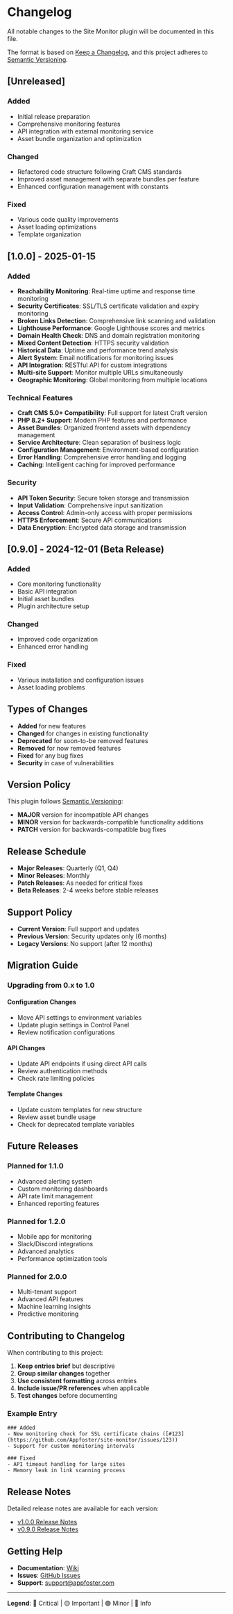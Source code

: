 # Changelog

All notable changes to the Site Monitor plugin will be documented in this file.

The format is based on [Keep a Changelog](https://keepachangelog.com/en/1.0.0/),
and this project adheres to [Semantic Versioning](https://semver.org/spec/v2.0.0.html).

## [Unreleased]

### Added
- Initial release preparation
- Comprehensive monitoring features
- API integration with external monitoring service
- Asset bundle organization and optimization

### Changed
- Refactored code structure following Craft CMS standards
- Improved asset management with separate bundles per feature
- Enhanced configuration management with constants

### Fixed
- Various code quality improvements
- Asset loading optimizations
- Template organization

## [1.0.0] - 2025-01-15

### Added
- **Reachability Monitoring**: Real-time uptime and response time monitoring
- **Security Certificates**: SSL/TLS certificate validation and expiry monitoring
- **Broken Links Detection**: Comprehensive link scanning and validation
- **Lighthouse Performance**: Google Lighthouse scores and metrics
- **Domain Health Check**: DNS and domain registration monitoring
- **Mixed Content Detection**: HTTPS security validation
- **Historical Data**: Uptime and performance trend analysis
- **Alert System**: Email notifications for monitoring issues
- **API Integration**: RESTful API for custom integrations
- **Multi-site Support**: Monitor multiple URLs simultaneously
- **Geographic Monitoring**: Global monitoring from multiple locations

### Technical Features
- **Craft CMS 5.0+ Compatibility**: Full support for latest Craft version
- **PHP 8.2+ Support**: Modern PHP features and performance
- **Asset Bundles**: Organized frontend assets with dependency management
- **Service Architecture**: Clean separation of business logic
- **Configuration Management**: Environment-based configuration
- **Error Handling**: Comprehensive error handling and logging
- **Caching**: Intelligent caching for improved performance

### Security
- **API Token Security**: Secure token storage and transmission
- **Input Validation**: Comprehensive input sanitization
- **Access Control**: Admin-only access with proper permissions
- **HTTPS Enforcement**: Secure API communications
- **Data Encryption**: Encrypted data storage and transmission

## [0.9.0] - 2024-12-01 (Beta Release)

### Added
- Core monitoring functionality
- Basic API integration
- Initial asset bundles
- Plugin architecture setup

### Changed
- Improved code organization
- Enhanced error handling

### Fixed
- Various installation and configuration issues
- Asset loading problems

## Types of Changes

- **Added** for new features
- **Changed** for changes in existing functionality
- **Deprecated** for soon-to-be removed features
- **Removed** for now removed features
- **Fixed** for any bug fixes
- **Security** in case of vulnerabilities

## Version Policy

This plugin follows [Semantic Versioning](https://semver.org/):

- **MAJOR** version for incompatible API changes
- **MINOR** version for backwards-compatible functionality additions
- **PATCH** version for backwards-compatible bug fixes

## Release Schedule

- **Major Releases**: Quarterly (Q1, Q4)
- **Minor Releases**: Monthly
- **Patch Releases**: As needed for critical fixes
- **Beta Releases**: 2-4 weeks before stable releases

## Support Policy

- **Current Version**: Full support and updates
- **Previous Version**: Security updates only (6 months)
- **Legacy Versions**: No support (after 12 months)

## Migration Guide

### Upgrading from 0.x to 1.0

#### Configuration Changes
- Move API settings to environment variables
- Update plugin settings in Control Panel
- Review notification configurations

#### API Changes
- Update API endpoints if using direct API calls
- Review authentication methods
- Check rate limiting policies

#### Template Changes
- Update custom templates for new structure
- Review asset bundle usage
- Check for deprecated template variables

## Future Releases

### Planned for 1.1.0
- Advanced alerting system
- Custom monitoring dashboards
- API rate limit management
- Enhanced reporting features

### Planned for 1.2.0
- Mobile app for monitoring
- Slack/Discord integrations
- Advanced analytics
- Performance optimization tools

### Planned for 2.0.0
- Multi-tenant support
- Advanced API features
- Machine learning insights
- Predictive monitoring

## Contributing to Changelog

When contributing to this project:

1. **Keep entries brief** but descriptive
2. **Group similar changes** together
3. **Use consistent formatting** across entries
4. **Include issue/PR references** when applicable
5. **Test changes** before documenting

### Example Entry

```
### Added
- New monitoring check for SSL certificate chains ([#123](https://github.com/Appfoster/site-monitor/issues/123))
- Support for custom monitoring intervals

### Fixed
- API timeout handling for large sites
- Memory leak in link scanning process
```

## Release Notes

Detailed release notes are available for each version:

- [v1.0.0 Release Notes](https://github.com/Appfoster/site-monitor/releases/tag/v1.0.0)
- [v0.9.0 Release Notes](https://github.com/Appfoster/site-monitor/releases/tag/v0.9.0)

## Getting Help

- **Documentation**: [Wiki](https://github.com/Appfoster/site-monitor/wiki)
- **Issues**: [GitHub Issues](https://github.com/Appfoster/site-monitor/issues)
- **Support**: support@appfoster.com

---

**Legend**: 🔴 Critical | 🟡 Important | 🟢 Minor | 🔵 Info